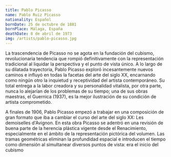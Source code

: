```yaml
---
title: Pablo Picasso
name: Pablo Ruiz Picasso
nationality: Español
bornDate: 25 de octubre de 1881
bornPlace: Málaga, España
deathDate: 8 de abril de 1973
img: /artists/pablo-picasso.jpg
---
```

La trascendencia de Picasso no se agota en la fundación del cubismo, revolucionaria tendencia que rompió definitivamente con la representación tradicional al liquidar la perspectiva y el punto de vista único. A lo largo de su dilatada trayectoria, Pablo Picasso exploró incesantemente nuevos caminos e influyó en todas la facetas del arte del siglo XX, encarnando como ningún otro la inquietud y receptividad del artista contemporáneo. Su total entrega a la labor creadora y su personalidad vitalista, por otra parte, nunca lo alejarían de los problemas de su tiempo; una de sus obras maestras, el Guernica (1937), es la mejor ilustración de su condición de artista comprometido.

A finales de 1906, Pablo Picasso empezó a trabajar en una composición de gran formato que iba a cambiar el curso del arte del siglo XX: Les demoiselles d'Avignon. En esta obra Picasso se adentró en una revisión de buena parte de la herencia plástica vigente desde el Renacimiento, especialmente en el ámbito de la representación pictórica del volumen. Las tramas geométricas eliminan la profundidad espacial e introducen el tiempo como dimensión al simultanear diversos puntos de vista: era el inicio del cubismo